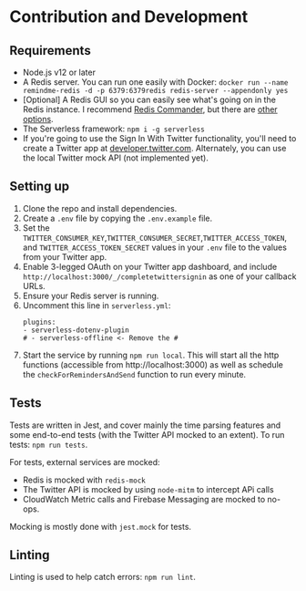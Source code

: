 # Contribution and Development

## Requirements
- Node.js v12 or later
- A Redis server. You can run one easily with Docker: `docker run --name remindme-redis -d -p 6379:6379redis redis-server --appendonly yes`
- [Optional] A Redis GUI so you can easily see what's going on in the Redis instance. I recommend [Redis Commander](https://www.npmjs.com/package/redis-commander), but there are [other options](https://redislabs.com/blog/so-youre-looking-for-the-redis-gui/). 
- The Serverless framework: `npm i -g serverless`
- If you're going to use the Sign In With Twitter functionality, you'll need to create a Twitter app at [developer.twitter.com](http://developer.twitter.com). Alternately, you can use the local Twitter mock API (not implemented yet).


## Setting up
1. Clone the repo and install dependencies.
2. Create a `.env` file by copying the `.env.example` file.
3. Set the `TWITTER_CONSUMER_KEY`,`TWITTER_CONSUMER_SECRET`,`TWITTER_ACCESS_TOKEN`, and `TWITTER_ACCESS_TOKEN_SECRET` values in your `.env` file to the values from your Twitter app.
4. Enable 3-legged OAuth on your Twitter app dashboard, and include `http://localhost:3000/_/completetwittersignin` as one of your callback URLs.
5. Ensure your Redis server is running.
6. Uncomment this line in `serverless.yml`:
   ```
   plugins:
   - serverless-dotenv-plugin
   # - serverless-offline <- Remove the #
   ```
7. Start the service by running `npm run local`. This will start all the http functions (accessible from http://localhost:3000) as well as schedule the `checkForRemindersAndSend` function to run every minute.


## Tests
Tests are written in Jest, and cover mainly the time parsing features and some end-to-end tests (with the Twitter API mocked to an extent). To run tests: `npm run tests`.

For tests, external services are mocked:
- Redis is mocked with `redis-mock`
- The Twitter API is mocked by using `node-mitm` to intercept APi calls
- CloudWatch Metric calls and Firebase Messaging are mocked to no-ops.

Mocking is mostly done with `jest.mock` for tests.


## Linting
Linting is used to help catch errors: `npm run lint`.